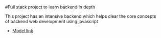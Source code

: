 #Full stack project to learn backend in depth

This project has an intensive backend which helps clear the core concepts of backend web development using javascript

- [Model link](https://app.eraser.io/workspace/YtPqZ1VogxGy1jzIDkzj)